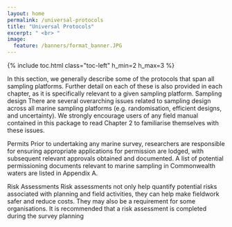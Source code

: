 ```yaml
---
layout: home
permalink: /universal-protocols
title: "Universal Protocols"
excerpt: " <br> "
image:
  feature: /banners/format_banner.JPG
---
```

{% include toc.html class="toc-left" h_min=2 h_max=3 %}

In this section, we generally describe some of the protocols that span all sampling platforms. Further detail on each of these is also provided in each chapter, as it is specifically relevant to a given sampling platform.
Sampling design
There are several overarching issues related to sampling design across all marine sampling platforms (e.g. randomisation, efficient designs, and uncertainty). We strongly encourage users of any field manual contained in this package to read Chapter 2 to familiarise themselves with these issues. 

Permits
Prior to undertaking any marine survey, researchers are responsible for ensuring appropriate applications for permission are lodged, with subsequent relevant approvals obtained and documented. A list of potential permissioning documents relevant to marine sampling in Commonwealth waters are listed in Appendix A.

Risk Assessments
Risk assessments not only help quantify potential risks associated with planning and field activities, they can help make fieldwork safer and reduce costs. They may also be a requirement for some organisations. It is recommended that a risk assessment is completed during the survey planning 
